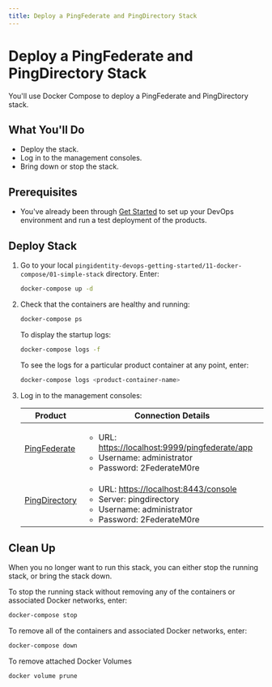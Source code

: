 ```yaml
---
title: Deploy a PingFederate and PingDirectory Stack
---
```

# Deploy a PingFederate and PingDirectory Stack

You'll use Docker Compose to deploy a PingFederate and PingDirectory stack.

## What You'll Do

* Deploy the stack.
* Log in to the management consoles.
* Bring down or stop the stack.

## Prerequisites

* You've already been through [Get Started](../get-started/getStarted.md) to set up your DevOps environment and run a test deployment of the products.

## Deploy Stack

1. Go to your local `pingidentity-devops-getting-started/11-docker-compose/01-simple-stack` directory. Enter:

      ```sh
      docker-compose up -d
      ```

1. Check that the containers are healthy and running:

      ```sh
      docker-compose ps
      ```

      To display the startup logs:

      ```sh
      docker-compose logs -f
      ```

      To see the logs for a particular product container at any point, enter:

      ```sh
      docker-compose logs <product-container-name>
      ```

1. Log in to the management consoles:

      | Product | Connection Details |
    | --- | --- |
    | [PingFederate](https://localhost:9999/pingfederate/app) | <ul> <li>URL: [https://localhost:9999/pingfederate/app](https://localhost:9999/pingfederate/app)</li><li>Username: administrator</li><li>Password: 2FederateM0re</li></ul> |
    | [PingDirectory](https://localhost:8443/console) | <ul><li>URL: [https://localhost:8443/console](https://localhost:8443/console)</li><li>Server: pingdirectory</li><li>Username: administrator</li><li>Password: 2FederateM0re</li></ul> |

## Clean Up

When you no longer want to run this stack, you can either stop the running stack, or bring the stack down.

To stop the running stack without removing any of the containers or associated Docker networks, enter:

```sh
docker-compose stop
```

To remove all of the containers and associated Docker networks, enter:

```sh
docker-compose down
```

To remove attached Docker Volumes

```sh
docker volume prune
```
